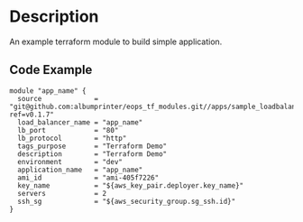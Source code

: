 # Description
An example terraform module to build simple application.

## Code Example

```hcl-terraform
module "app_name" {
  source             = "git@github.com:albumprinter/eops_tf_modules.git//apps/sample_loadbalanced_application?ref=v0.1.7"
  load_balancer_name = "app_name"
  lb_port            = "80"
  lb_protocol        = "http"
  tags_purpose       = "Terraform Demo"
  description        = "Terraform Demo"
  environment        = "dev"
  application_name   = "app_name"
  ami_id             = "ami-405f7226"
  key_name           = "${aws_key_pair.deployer.key_name}"
  servers            = 2
  ssh_sg             = "${aws_security_group.sg_ssh.id}"
}
```
